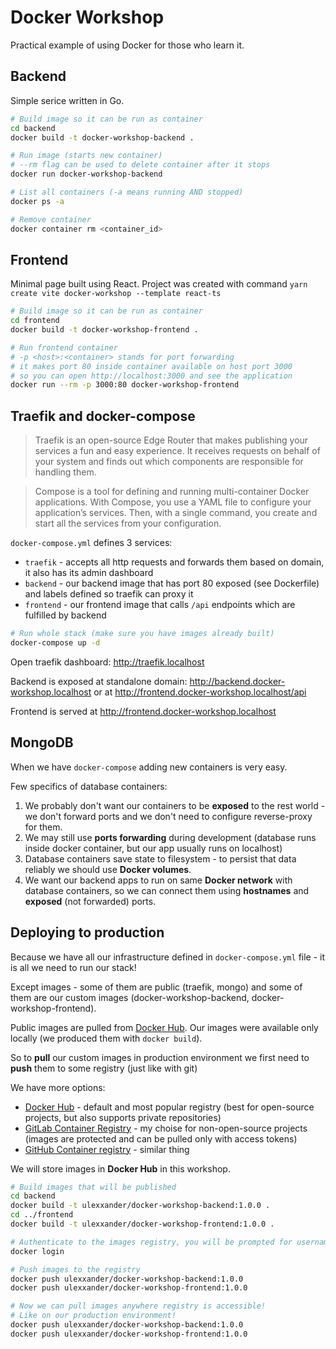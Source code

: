 # Docker Workshop

Practical example of using Docker for those who learn it.

## Backend

Simple serice written in Go.

```sh
# Build image so it can be run as container
cd backend
docker build -t docker-workshop-backend .
```

```sh
# Run image (starts new container)
# --rm flag can be used to delete container after it stops
docker run docker-workshop-backend
```

```sh
# List all containers (-a means running AND stopped)
docker ps -a
```

```sh
# Remove container
docker container rm <container_id>
```

## Frontend

Minimal page built using React. Project was created with command `yarn create vite docker-workshop --template react-ts`

```sh
# Build image so it can be run as container
cd frontend
docker build -t docker-workshop-frontend .
```

```sh
# Run frontend container
# -p <host>:<container> stands for port forwarding
# it makes port 80 inside container available on host port 3000
# so you can open http://localhost:3000 and see the application
docker run --rm -p 3000:80 docker-workshop-frontend
```

## Traefik and docker-compose

> Traefik is an open-source Edge Router that makes publishing your services a fun and easy experience. It receives requests on behalf of your system and finds out which components are responsible for handling them.

> Compose is a tool for defining and running multi-container Docker applications. With Compose, you use a YAML file to configure your application’s services. Then, with a single command, you create and start all the services from your configuration.

`docker-compose.yml` defines 3 services:

- `traefik` - accepts all http requests and forwards them based on domain, it also has its admin dashboard
- `backend` - our backend image that has port 80 exposed (see Dockerfile) and labels defined so traefik can proxy it
- `frontend` - our frontend image that calls `/api` endpoints which are fulfilled by backend

```sh
# Run whole stack (make sure you have images already built)
docker-compose up -d
```

Open traefik dashboard: http://traefik.localhost

Backend is exposed at standalone domain: http://backend.docker-workshop.localhost or at http://frontend.docker-workshop.localhost/api

Frontend is served at http://frontend.docker-workshop.localhost

## MongoDB

When we have `docker-compose` adding new containers is very easy.

Few specifics of database containers:

1. We probably don't want our containers to be **exposed** to the rest world - we don't forward ports and we don't need to configure reverse-proxy for them.
2. We may still use **ports forwarding** during development (database runs inside docker container, but our app usually runs on localhost)
3. Database containers save state to filesystem - to persist that data reliably we should use **Docker volumes**.
4. We want our backend apps to run on same **Docker network** with database containers, so we can connect them using **hostnames** and **exposed** (not forwarded) ports.

## Deploying to production

Because we have all our infrastructure defined in `docker-compose.yml` file - it is all we need to run our stack!

Except images - some of them are public (traefik, mongo) and some of them are our custom images (docker-workshop-backend, docker-workshop-frontend).

Public images are pulled from [Docker Hub](https://hub.docker.com/).
Our images were available only locally (we produced them with `docker build`).

So to **pull** our custom images in production environment we first need to **push** them to some registry (just like with git)

We have more options:

- [Docker Hub](https://hub.docker.com/) - default and most popular registry (best for open-source projects, but also supports private repositories)
- [GitLab Container Registry](https://docs.gitlab.com/ee/user/packages/container_registry) - my choise for non-open-source projects (images are protected and can be pulled only with access tokens)
- [GitHub Container registry](https://docs.github.com/en/packages/working-with-a-github-packages-registry/working-with-the-container-registry) - similar thing

We will store images in **Docker Hub** in this workshop.

```sh
# Build images that will be published
cd backend
docker build -t ulexxander/docker-workshop-backend:1.0.0 .
cd ../frontend
docker build -t ulexxander/docker-workshop-frontend:1.0.0 .
```

```sh
# Authenticate to the images registry, you will be prompted for username and password
docker login
```

```sh
# Push images to the registry
docker push ulexxander/docker-workshop-backend:1.0.0
docker push ulexxander/docker-workshop-frontend:1.0.0
```

```sh
# Now we can pull images anywhere registry is accessible!
# Like on our production environment!
docker push ulexxander/docker-workshop-backend:1.0.0
docker push ulexxander/docker-workshop-frontend:1.0.0
```

